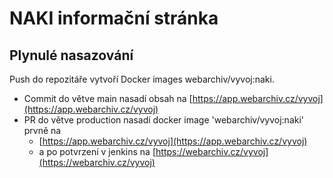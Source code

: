 # NAKI informační stránka

## Plynulé nasazování
Push do repozitáře vytvoří Docker images webarchiv/vyvoj:naki. 
- Commit do větve main nasadí obsah na [https://app.webarchiv.cz/vyvoj](https://app.webarchiv.cz/vyvoj)
- PR do větve production nasadí docker image 'webarchiv/vyvoj:naki' prvně na
    - [https://app.webarchiv.cz/vyvoj](https://app.webarchiv.cz/vyvoj)
    - a po potvrzení v jenkins na [https://webarchiv.cz/vyvoj](https://webarchiv.cz/vyvoj)